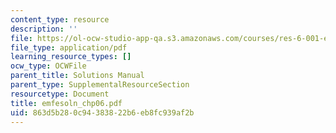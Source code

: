 ```yaml
---
content_type: resource
description: ''
file: https://ol-ocw-studio-app-qa.s3.amazonaws.com/courses/res-6-001-electromagnetic-fields-and-energy-spring-2008/863d5b280c94383822b6eb8fc939af2b_emfesoln_chp06.pdf
file_type: application/pdf
learning_resource_types: []
ocw_type: OCWFile
parent_title: Solutions Manual
parent_type: SupplementalResourceSection
resourcetype: Document
title: emfesoln_chp06.pdf
uid: 863d5b28-0c94-3838-22b6-eb8fc939af2b
---
```

